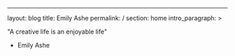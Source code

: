 ---
layout: blog
title: Emily Ashe
permalink: /
section: home
intro_paragraph: >
  
  "A creative life is an enjoyable life"
  - Emily Ashe
  

